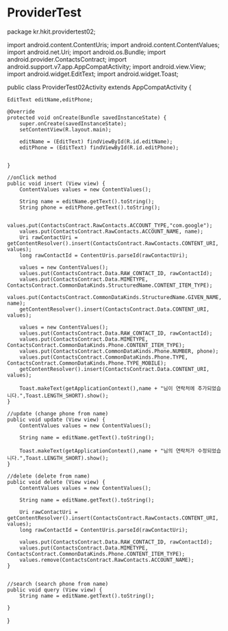 # ProviderTest

package kr.hkit.providertest02;

import android.content.ContentUris;
import android.content.ContentValues;
import android.net.Uri;
import android.os.Bundle;
import android.provider.ContactsContract;
import android.support.v7.app.AppCompatActivity;
import android.view.View;
import android.widget.EditText;
import android.widget.Toast;


public class ProviderTest02Activity extends AppCompatActivity {

    EditText editName,editPhone;

    @Override
    protected void onCreate(Bundle savedInstanceState) {
        super.onCreate(savedInstanceState);
        setContentView(R.layout.main);

        editName = (EditText) findViewById(R.id.editName);
        editPhone = (EditText) findViewById(R.id.editPhone);


    }

    //onClick method
    public void insert (View view) {
        ContentValues values = new ContentValues();

        String name = editName.getText().toString();
        String phone = editPhone.getText().toString();

        values.put(ContactsContract.RawContacts.ACCOUNT_TYPE,"com.google");
        values.put(ContactsContract.RawContacts.ACCOUNT_NAME, name);
        Uri rawContactUri = getContentResolver().insert(ContactsContract.RawContacts.CONTENT_URI, values);
        long rawContactId = ContentUris.parseId(rawContactUri);

        values = new ContentValues();
        values.put(ContactsContract.Data.RAW_CONTACT_ID, rawContactId);
        values.put(ContactsContract.Data.MIMETYPE, ContactsContract.CommonDataKinds.StructuredName.CONTENT_ITEM_TYPE);
        values.put(ContactsContract.CommonDataKinds.StructuredName.GIVEN_NAME, name);
        getContentResolver().insert(ContactsContract.Data.CONTENT_URI, values);

        values = new ContentValues();
        values.put(ContactsContract.Data.RAW_CONTACT_ID, rawContactId);
        values.put(ContactsContract.Data.MIMETYPE, ContactsContract.CommonDataKinds.Phone.CONTENT_ITEM_TYPE);
        values.put(ContactsContract.CommonDataKinds.Phone.NUMBER, phone);
        values.put(ContactsContract.CommonDataKinds.Phone.TYPE, ContactsContract.CommonDataKinds.Phone.TYPE_MOBILE);
        getContentResolver().insert(ContactsContract.Data.CONTENT_URI, values);

        Toast.makeText(getApplicationContext(),name + "님이 연락처에 추가되었습니다.",Toast.LENGTH_SHORT).show();
    }

    //update (change phone from name)
    public void update (View view) {
        ContentValues values = new ContentValues();

        String name = editName.getText().toString();

        Toast.makeText(getApplicationContext(),name + "님의 연락처가 수정되었습니다.",Toast.LENGTH_SHORT).show();
    }

    //delete (delete from name)
    public void delete (View view) {
        ContentValues values = new ContentValues();

        String name = editName.getText().toString();

        Uri rawContactUri = getContentResolver().insert(ContactsContract.RawContacts.CONTENT_URI, values);
        long rawContactId = ContentUris.parseId(rawContactUri);

        values.put(ContactsContract.Data.RAW_CONTACT_ID, rawContactId);
        values.put(ContactsContract.Data.MIMETYPE, ContactsContract.CommonDataKinds.Phone.CONTENT_ITEM_TYPE);
        values.remove(ContactsContract.RawContacts.ACCOUNT_NAME);
    }


    //search (search phone from name)
    public void query (View view) {
        String name = editName.getText().toString();

    }
}
